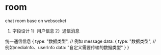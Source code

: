 # room
chat room base on websocket

1. 字段设计
 1）用户信息
 2）通信消息


统一通信信息
{
    type: "数据类型", // 例如 message
    data: {
        type: "数据类型", // 例如mediaInfo、userInfo
        data: "自定义需要传输的数据类型"
    }
}